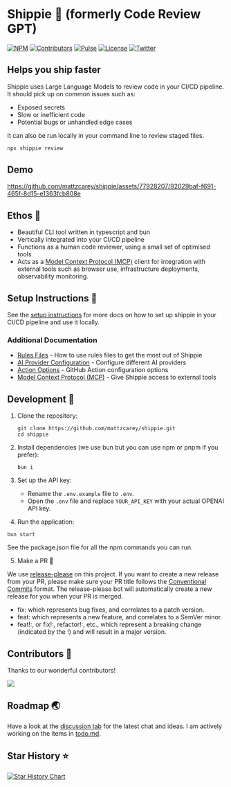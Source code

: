 # Shippie 🚢 (formerly Code Review GPT)

[![NPM][npm_badge]][npm]
[![Contributors][contributors_badge]][contributors]
[![Pulse][pulse_badge]][pulse]
[![License][license_badge]][license]
[![Twitter][twitter_badge]][twitter]

## Helps you ship faster

Shippie uses Large Language Models to review code in your CI/CD pipeline. It should pick up on common issues such as:

- Exposed secrets
- Slow or inefficient code
- Potential bugs or unhandled edge cases

It can also be run locally in your command line to review staged files.

```bash
npx shippie review
```

## Demo

https://github.com/mattzcarey/shippie/assets/77928207/92029baf-f691-465f-8d15-e1363fcb808e

## Ethos 💭

- Beautiful CLI tool written in typescript and bun
- Vertically integrated into your CI/CD pipeline
- Functions as a human code reviewer, using a small set of optimised tools
- Acts as a [Model Context Protocol (MCP)](https://modelcontextprotocol.io/) client for integration with external tools such as browser use, infrastructure deployments, observability monitoring.

## Setup Instructions 💫

See the [setup instructions](docs/setup.md) for more docs on how to set up shippie in your CI/CD pipeline and use it locally.

### Additional Documentation

- [Rules Files](docs/rules-files.md) - How to use rules files to get the most out of Shippie
- [AI Provider Configuration](docs/ai-provider-config.md) - Configure different AI providers
- [Action Options](docs/action-options.md) - GitHub Action configuration options
- [Model Context Protocol (MCP)](docs/mcp.md) - Give Shippie access to external tools

## Development 🔧

1. Clone the repository:

   ```shell
   git clone https://github.com/mattzcarey/shippie.git
   cd shippie
   ```

2. Install dependencies (we use bun but you can use npm or pnpm if you prefer):

   ```shell
   bun i
   ```

3. Set up the API key:

   - Rename the `.env.example` file to `.env`.
   - Open the `.env` file and replace `YOUR_API_KEY` with your actual OPENAI API key.

4. Run the application:

```shell
bun start
```

See the package.json file for all the npm commands you can run.

5. Make a PR 🎉

We use [release-please](https://github.com/googleapis/release-please) on this project. If you want to create a new release from your PR, please make sure your PR title follows the [Conventional Commits](https://www.conventionalcommits.org/en/v1.0.0/) format. The release-please bot will automatically create a new release for you when your PR is merged.

- fix: which represents bug fixes, and correlates to a patch version.
- feat: which represents a new feature, and correlates to a SemVer minor.
- feat!:, or fix!:, refactor!:, etc., which represent a breaking change (indicated by the !) and will result in a major version.

## Contributors 🙏

Thanks to our wonderful contributors!

<a href="https://github.com/mattzcarey/shippie/graphs/contributors">
  <img src="https://contrib.rocks/image?repo=mattzcarey/shippie" />
</a>

## Roadmap 🌏

Have a look at the [discussion tab](https://github.com/mattzcarey/shippie/discussions) for the latest chat and ideas. I am actively working on the items in [todo.md](todo.md).


## Star History ⭐️

[![Star History Chart](https://api.star-history.com/svg?repos=mattzcarey/shippie&type=Date)](https://star-history.com/#mattzcarey/shippie&Date)

<!-- Badges -->

[npm]: https://www.npmjs.com/package/shippie
[npm_badge]: https://img.shields.io/npm/dm/shippie.svg
[license]: https://opensource.org/licenses/MIT
[license_badge]: https://img.shields.io/github/license/mattzcarey/shippie.svg?color=blue&style=flat-square&ghcache=unused
[contributors]: https://github.com/mattzcarey/shippie/graphs/contributors
[contributors_badge]: https://img.shields.io/github/contributors/mattzcarey/shippie
[pulse]: https://github.com/mattzcarey/shippie/pulse
[pulse_badge]: https://img.shields.io/github/commit-activity/m/mattzcarey/shippie
[twitter]: https://twitter.com/intent/follow?screen_name=mattzcarey
[twitter_badge]: https://img.shields.io/twitter/follow/mattzcarey?style=social&logo=twitter
